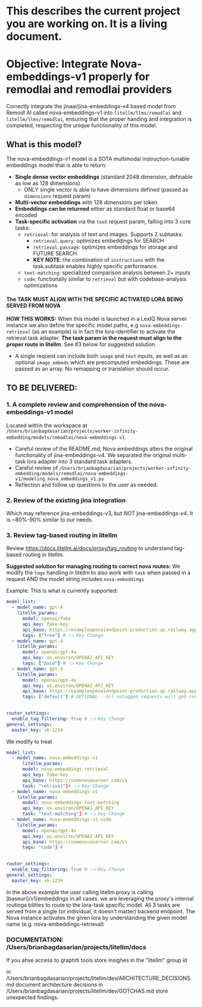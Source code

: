 # This describes the current project you are working on. It is a living document.


# Objective: Integrate Nova-embeddings-v1 properly for remodlai and remodlai providers
Correctly integrate the jinaai/jina-embeddings-v4 based model from Remodl AI called nova-embeddings-v1 into `litellm/llms/remodlai` and `litellm/llms/remodlai`, ensuring that the proper handing and integration is completed, respecting the unique functionality of this model.


## What is this model?

The nova-embeddings-v1 model is a SOTA multimodal instruction-tunable embeddings model that is able to return:

- **Single dense vector embeddings** (standard 2048 dimension, definable as low as 128 dimensions)
  - ONLY single vector is able to have dimensions defined (passed as `dimensions` request param)
- **Multi-vector embeddings** with 128 dimensions per token
- **Embeddings can be returned** either as standard float or base64 encoded
- **Task-specific activation** via the `task` request param, falling into 3 core tasks:
  - `retrieval`: for analysis of text and images. Supports 2 subtasks:
    - `retrieval.query`: optimizes embeddings for SEARCH
    - `retrieval.passage`: optimizes embeddings for storage and FUTURE SEARCH
    - **KEY NOTE**: the combination of `instructions` with the task.subtask enables highly specific performance.
  - `text-matching`: specialized comparison analysis between 2+ inputs
  - `code`: functionally similar to `retrieval` but with codebase-analysis optimizations

#### The TASK MUST ALIGN WITH THE SPECIFIC ACTIVATED LORA BEING SERVED FROM NOVA

**HOW THIS WORKS:**
When this model is launched in a LexIQ Nova server instance we also define the specific model paths, e.g `nova-embeddings-retrieval` (as an example) is in fact the lora-identifier to activate the retrieval task adapter. **The task param in the request must align to the proper route in litellm**. See #3 below for suggested solution.

- A single request can include both `image` and `text` inputs, as well as an optional `image_embeds` which are precomputed embeddings. These are passed as an array. No remapping or translation should occur.

## TO BE DELIVERED:

### 1. A complete review and comprehension of the nova-embeddings-v1 model

Located within the workspace at `/Users/brianbagdasarian/projects/worker-infinity-embedding/models/remodlai/nova-embeddings-v1`.

- Careful review of the README.md, Nova embeddings alters the original functionality of jina-embeddings-v4. We separated the original multi-task lora adapter into 3 standard task adapters.
- Careful review of `/Users/brianbagdasarian/projects/worker-infinity-embedding/models/remodlai/nova-embeddings-v1/modeling_nova_embeddings_v1.py`
- Reflection and follow up questions to the user as needed.

### 2. Review of the existing jina integration

Which may reference jina-embeddings-v3, but NOT jina-embeddings-v4. It is ~80%-90% similar to our needs.

### 3. Review tag-based routing in litellm

Review https://docs.litellm.ai/docs/proxy/tag_routing to understand tag-based routing in litellm.

**Suggested solution for managing routing to correct nova routes:** We modify the `tags` handling in litellm to also work with `task` when passed in a request AND the model string includes `nova-embeddings`




Example:
This is what is currently supported:
```yaml
model_list:
  - model_name: gpt-4
    litellm_params:
      model: openai/fake
      api_key: fake-key
      api_base: https://exampleopenaiendpoint-production.up.railway.app/
      tags: ["free"] # 👈 Key Change
  - model_name: gpt-4
    litellm_params:
      model: openai/gpt-4o
      api_key: os.environ/OPENAI_API_KEY
      tags: ["paid"] # 👈 Key Change
  - model_name: gpt-4
    litellm_params:
      model: openai/gpt-4o
      api_key: os.environ/OPENAI_API_KEY
      api_base: https://exampleopenaiendpoint-production.up.railway.app/
      tags: ["default"] # OPTIONAL - All untagged requests will get routed to this
  

router_settings:
  enable_tag_filtering: True # 👈 Key Change
general_settings: 
  master_key: sk-1234
```
We modify to treat
```yaml
model_list:
  - model_name: nova-embeddings-v1
      litellm_params:
      model: nova-embeddings-retrieval
      api_key: fake-key
      api_base: https://somenovaserver.com/v1
      task: "retrival"]# 👈 Key Change
  - model_name: nova-embeddings-v1
    litellm_params:
      model: nova-embeddings-text-matching
      api_key: os.environ/OPENAI_API_KEY
      task: "text-matching"] # 👈 Key Change
  - model_name: nova-embeddings-v1-code
    litellm_params:
      model: openai/gpt-4o
      api_key: os.environ/OPENAI_API_KEY
      api_base: https://somenovaserver.com/v1
      tags: "code"] #
  

router_settings:
  enable_tag_filtering: True # 👈 Key Change
general_settings: 
  master_key: sk-1234
```

In the above example the user calling litellm proxy is calling [baseurl]/v1/embeddings in all cases.  we are leveraging the proxy's internal routinga bilities to route to the lora-task specific model.  All 3 tasks are served from a single (or individual, it doesn't matter) backend endpoint.  The Nova instance activates the given lora by understanding the given model name (e.g. nova-embeddings-retrieval)


### DOCUMENTATION: /Users/brianbagdasarian/projects/litellm/docs

If you ahve access to graphiti tools store insighes in the "litellm" group id

in /Users/brianbagdasarian/projects/litellm/dev/ARCHITECTURE_DECISIONS.md document architecture decisions
in /Users/brianbagdasarian/projects/litellm/dev/GOTCHAS.md store unexpected findings.
